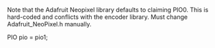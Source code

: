 Note that the Adafruit Neopixel library defaults to claiming PIO0.  This is hard-coded and conflicts with the encoder library.  Must change Adafruit_NeoPixel.h manually.

PIO pio = pio1;